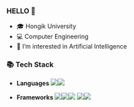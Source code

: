 ### HELLO 👋
- 🎓 Hongik University
- 💻 Computer Engineering
- 🌱 I’m interested in Artificial Intelligence

<!--[![kybeen's GitHub stats](https://github-readme-stats.vercel.app/api?username=kybeen)](https://github.com/kybeen/github-readme-stats)-->




### 📚 Tech Stack
- **Languages**
<img src="https://img.shields.io/badge/Python-3776AB?style=for-the-badge&logo=Python&logoColor=white"><img src="https://img.shields.io/badge/JavaScript-F7DF1E?style=for-the-badge&logo=JavaScript&logoColor=white">

- **Frameworks**
<img src="https://img.shields.io/badge/ReactNative-61DAFB?style=for-the-badge&logo=React&logoColor=white"><img src="https://img.shields.io/badge/Django-092E20?style=for-the-badge&logo=Django&logoColor=white"><img src="https://img.shields.io/badge/sklearn-F7931E?style=for-the-badge&logo=scikit-learn&logoColor=white">
<img src="https://img.shields.io/badge/TensorFlow-FF6F00?style=for-the-badge&logo=TensorFlow&logoColor=white"><img src="https://img.shields.io/badge/Keras-D00000?style=for-the-badge&logo=Keras&logoColor=white">
